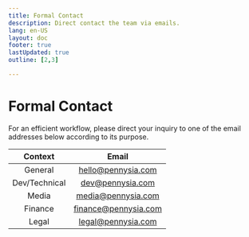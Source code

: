 ```yaml
---
title: Formal Contact
description: Direct contact the team via emails.
lang: en-US
layout: doc
footer: true
lastUpdated: true
outline: [2,3]

---
```


# Formal Contact

For an efficient workflow, please direct your inquiry to one of the email addresses below according to its purpose.

| Context | Email |
| :------: | :----: |
| General | [hello@pennysia.com](mailto:hello@pennysia.com) |
| Dev/Technical | [dev@pennysia.com](mailto:dev@pennysia.com) |
| Media   | [media@pennysia.com](mailto:media@pennysia.com) |
| Finance | [finance@pennysia.com](mailto:finance@pennysia.com) |
| Legal   | [legal@pennysia.com](mailto:legal@pennysia.com) |


